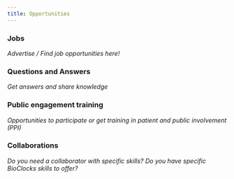 ```yaml
---
title: Opportunities
---
```


### Jobs
*Advertise / Find job opportunities here!*

### Questions and Answers
*Get answers and share knowledge*

### Public engagement training
*Opportunities to participate or get training in patient and public involvement (PPI)*

### Collaborations
*Do you need a collaborator with specific skills? Do you have specific BioClocks skills to offer?*
